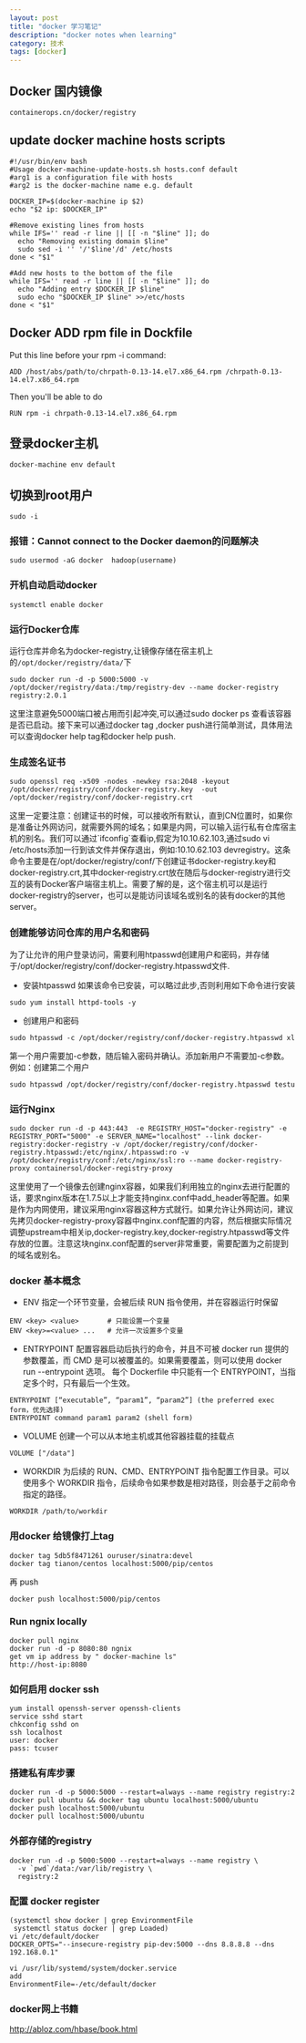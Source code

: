 ```yaml
---
layout: post
title: "docker 学习笔记"
description: "docker notes when learning"
category: 技术
tags: [docker]
---
```


## Docker 国内镜像

```
containerops.cn/docker/registry
```

## update docker machine hosts scripts
```
#!/usr/bin/env bash
#Usage docker-machine-update-hosts.sh hosts.conf default
#arg1 is a configuration file with hosts
#arg2 is the docker-machine name e.g. default

DOCKER_IP=$(docker-machine ip $2)
echo "$2 ip: $DOCKER_IP"

#Remove existing lines from hosts
while IFS='' read -r line || [[ -n "$line" ]]; do
  echo "Removing existing domain $line"
  sudo sed -i '' '/'$line'/d' /etc/hosts
done < "$1"

#Add new hosts to the bottom of the file
while IFS='' read -r line || [[ -n "$line" ]]; do
  echo "Adding entry $DOCKER_IP $line"
  sudo echo "$DOCKER_IP $line" >>/etc/hosts
done < "$1"
```

## Docker ADD rpm file in Dockfile
Put this line before your rpm -i command:

```
ADD /host/abs/path/to/chrpath-0.13-14.el7.x86_64.rpm /chrpath-0.13-14.el7.x86_64.rpm
```

Then you'll be able to do

```
RUN rpm -i chrpath-0.13-14.el7.x86_64.rpm
```

## 登录docker主机

```
docker-machine env default
```

## 切换到root用户

```
sudo -i
```

### 报错：Cannot connect to the Docker daemon的问题解决

```
sudo usermod -aG docker  hadoop(username)
```

### 开机自动启动docker

```
systemctl enable docker
```

### 运行Docker仓库
运行仓库并命名为docker-registry,让镜像存储在宿主机上的`/opt/docker/registry/data/`下

```
sudo docker run -d -p 5000:5000 -v /opt/docker/registry/data:/tmp/registry-dev --name docker-registry registry:2.0.1
```

<div class="alert alert-warning">
		这里注意避免5000端口被占用而引起冲突,可以通过sudo docker ps 查看该容器是否已启动。接下来可以通过docker tag ,docker push进行简单测试，具体用法可以查询docker help tag和docker help push.
</div>

### 生成签名证书

```
sudo openssl req -x509 -nodes -newkey rsa:2048 -keyout /opt/docker/registry/conf/docker-registry.key  -out /opt/docker/registry/conf/docker-registry.crt
```

<div class="alert alert-warning">
		这里一定要注意：创建证书的时候，可以接收所有默认，直到CN位置时，如果你是准备让外网访问，就需要外网的域名；如果是内网，可以输入运行私有仓库宿主机的别名。我们可以通过`ifconfig`查看ip,假定为10.10.62.103,通过sudo vi /etc/hosts添加一行到该文件并保存退出，例如:10.10.62.103 devregistry。这条命令主要是在/opt/docker/registry/conf/下创建证书docker-registry.key和docker-registry.crt,其中docker-registry.crt放在随后与docker-registry进行交互的装有Docker客户端宿主机上。需要了解的是，这个宿主机可以是运行docker-registry的server，也可以是能访问该域名或别名的装有docker的其他server。
</div>

### 创建能够访问仓库的用户名和密码

为了让允许的用户登录访问，需要利用htpasswd创建用户和密码，并存储于/opt/docker/registry/conf/docker-registry.htpasswd文件.

* 安装htpasswd 如果该命令已安装，可以略过此步,否则利用如下命令进行安装

```
sudo yum install httpd-tools -y
```

* 创建用户和密码

```
sudo htpasswd -c /opt/docker/registry/conf/docker-registry.htpasswd xl
```

第一个用户需要加-c参数，随后输入密码并确认。添加新用户不需要加-c参数。 
例如：创建第二个用户

```
sudo htpasswd /opt/docker/registry/conf/docker-registry.htpasswd testu
```

### 运行Nginx

```
sudo docker run -d -p 443:443  -e REGISTRY_HOST="docker-registry" -e REGISTRY_PORT="5000" -e SERVER_NAME="localhost" --link docker-registry:docker-registry -v /opt/docker/registry/conf/docker-registry.htpasswd:/etc/nginx/.htpasswd:ro -v /opt/docker/registry/conf:/etc/nginx/ssl:ro --name docker-registry-proxy containersol/docker-registry-proxy
```

<div class="alert alert-warning">
		这里使用了一个镜像去创建nginx容器，如果我们利用独立的nginx去进行配置的话，要求nginx版本在1.7.5以上才能支持nginx.conf中add_header等配置。如果是作为内网使用，建议采用nginx容器这种方式就行。如果允许让外网访问，建议先拷贝docker-registry-proxy容器中nginx.conf配置的内容，然后根据实际情况调整upstream中相关ip,docker-registry.key,docker-registry.htpasswd等文件存放的位置。注意这块nginx.conf配置的server非常重要，需要配置为之前提到的域名或别名。
</div>

### docker 基本概念

* ENV  指定一个环节变量，会被后续 RUN 指令使用，并在容器运行时保留

```
ENV <key> <value>       # 只能设置一个变量
ENV <key>=<value> ...   # 允许一次设置多个变量
```

* ENTRYPOINT   配置容器启动后执行的命令，并且不可被 docker run 提供的参数覆盖，而 CMD 是可以被覆盖的。如果需要覆盖，则可以使用 docker run --entrypoint 选项。
每个 Dockerfile 中只能有一个 ENTRYPOINT，当指定多个时，只有最后一个生效。

```
ENTRYPOINT [“executable”, “param1”, “param2”] (the preferred exec form，优先选择)
ENTRYPOINT command param1 param2 (shell form)
```

* VOLUME  创建一个可以从本地主机或其他容器挂载的挂载点

```
VOLUME ["/data"]
```

* WORKDIR  为后续的 RUN、CMD、ENTRYPOINT 指令配置工作目录。可以使用多个 WORKDIR 指令，后续命令如果参数是相对路径，则会基于之前命令指定的路径。

```
WORKDIR /path/to/workdir
```

### 用docker 给镜像打上tag

```
docker tag 5db5f8471261 ouruser/sinatra:devel
docker tag tianon/centos localhost:5000/pip/centos
```

再 push

```
docker push localhost:5000/pip/centos
```

### Run ngnix locally

```
docker pull nginx
docker run -d -p 8080:80 ngnix
get vm ip address by " docker-machine ls"
http://host-ip:8080
```

### 如何启用  docker ssh

```
yum install openssh-server openssh-clients
service sshd start
chkconfig sshd on
ssh localhost
user: docker
pass: tcuser
```

### 搭建私有库步骤

```
docker run -d -p 5000:5000 --restart=always --name registry registry:2
docker pull ubuntu && docker tag ubuntu localhost:5000/ubuntu
docker push localhost:5000/ubuntu
docker pull localhost:5000/ubuntu
```

### 外部存储的registry

```
docker run -d -p 5000:5000 --restart=always --name registry \
  -v `pwd`/data:/var/lib/registry \
  registry:2
```

### 配置 docker register

```
(systemctl show docker | grep EnvironmentFile 
 systemctl status docker | grep Loaded)
vi /etc/default/docker
DOCKER_OPTS="--insecure-registry pip-dev:5000 --dns 8.8.8.8 --dns 192.168.0.1"

vi /usr/lib/systemd/system/docker.service
add 
EnvironmentFile=-/etc/default/docker
```

### docker网上书籍

<http://abloz.com/hbase/book.html>
